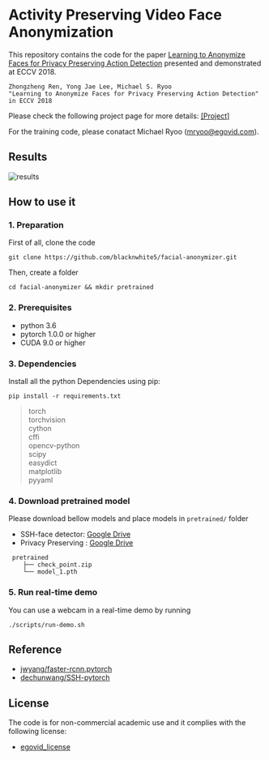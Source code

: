 # Activity Preserving Video Face Anonymization
This repository contains the code for the paper [Learning to Anonymize Faces for Privacy Preserving Action Detection](https://arxiv.org/abs/1803.11556) presented and demonstrated at ECCV 2018.

    Zhongzheng Ren, Yong Jae Lee, Michael S. Ryoo
    "Learning to Anonymize Faces for Privacy Preserving Action Detection"
    in ECCV 2018

Please check the following project page for more details: [[Project]](https://jason718.github.io/project/privacy/main.html)


For the training code, please conatact Michael Ryoo ([mryoo@egovid.com](mryoo@egovid.com)).

## Results
![results](https://camo.githubusercontent.com/07b708ef957fc86b0ed2bf1b5e2fd667889c551e/68747470733a2f2f6a61736f6e3731382e6769746875622e696f2f70726f6a6563742f707269766163792f66696c65732f7175616c692e6a706567)

## How to use it

### 1. Preparation
First of all, clone the code  
```
git clone https://github.com/blacknwhite5/facial-anonymizer.git
```

Then, create a folder  
```
cd facial-anonymizer && mkdir pretrained
```

### 2. Prerequisites
 * python 3.6
 * pytorch 1.0.0 or higher
 * CUDA 9.0 or higher

### 3. Dependencies
Install all the python Dependencies using pip:  
```
pip install -r requirements.txt
```

> torch    
torchvision  
cython  
cffi  
opencv-python  
scipy  
easydict  
matplotlib  
pyyaml  


### 4. Download pretrained model
Please download bellow models and place models in ```pretrained/``` folder

 * SSH-face detector: [Google Drive](https://drive.google.com/open?id=18AlQ4sqD5hdUOic-zkoC3ldhwCfweOX8)
 * Privacy Preserving : [Google Drive](https://drive.google.com/open?id=1GMouJutcJwlEIxYF_xhG_6ZtDYCrKJwp)

```
 pretrained
    ├── check_point.zip
    └── model_1.pth
```
### 5. Run real-time demo  

You can use a webcam in a real-time demo by running  

```
./scripts/run-demo.sh
```

## Reference
 * [jwyang/faster-rcnn.pytorch](https://github.com/jwyang/faster-rcnn.pytorch)
 * [dechunwang/SSH-pytorch](https://github.com/dechunwang/SSH-pytorch)

## License
The code is for non-commercial academic use and it complies with the following license:  
 * [egovid_license](https://github.com/blacknwhite5/facial-anonymizer/blob/master/egovid_license.txt)
